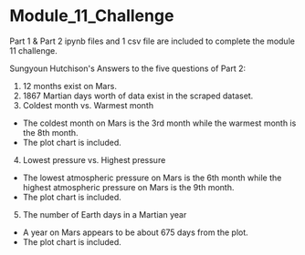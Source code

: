 # Module_11_Challenge

Part 1 & Part 2 ipynb files and 1 csv file are included to complete the module 11 challenge. 

Sungyoun Hutchison's Answers to the five questions of Part 2:

1. 12 months exist on Mars.
2. 1867 Martian days worth of data exist in the scraped dataset.
3. Coldest month vs. Warmest month
- The coldest month on Mars is the 3rd month while the warmest month is the 8th month.
- The plot chart is included.
4. Lowest pressure vs. Highest pressure
- The lowest atmospheric pressure on Mars is the 6th month while the highest atmospheric pressure on Mars is the 9th month.
- The plot chart is included.
5. The number of Earth days in a Martian year
- A year on Mars appears to be about 675 days from the plot.
- The plot chart is included.